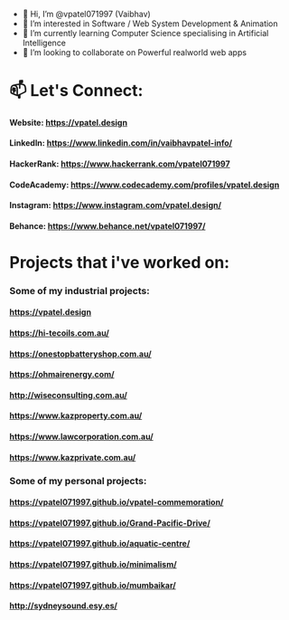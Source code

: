 - 👋 Hi, I’m @vpatel071997 (Vaibhav)
- 👀 I’m interested in Software / Web System Development & Animation
- 🌱 I’m currently learning Computer Science specialising in Artificial Intelligence
- 💞️ I’m looking to collaborate on Powerful realworld web apps

# 📫 Let's Connect:

#### Website:      https://vpatel.design

#### LinkedIn:     https://www.linkedin.com/in/vaibhavpatel-info/
#### HackerRank:   https://www.hackerrank.com/vpatel071997
#### CodeAcademy:  https://www.codecademy.com/profiles/vpatel.design

#### Instagram:    https://www.instagram.com/vpatel.design/
#### Behance:      https://www.behance.net/vpatel071997/

<!---
vpatel071997/vpatel071997 is a ✨ special ✨ repository because its `README.md` (this file) appears on your GitHub profile.
You can click the Preview link to take a look at your changes.
--->

# Projects that i've worked on:

### Some of my industrial projects:
#### https://vpatel.design
#### https://hi-tecoils.com.au/
#### https://onestopbatteryshop.com.au/
#### https://ohmairenergy.com/
#### http://wiseconsulting.com.au/
#### https://www.kazproperty.com.au/
#### https://www.lawcorporation.com.au/
#### https://www.kazprivate.com.au/

### Some of my personal projects:
#### https://vpatel071997.github.io/vpatel-commemoration/
#### https://vpatel071997.github.io/Grand-Pacific-Drive/
#### https://vpatel071997.github.io/aquatic-centre/
#### https://vpatel071997.github.io/minimalism/
#### https://vpatel071997.github.io/mumbaikar/
#### http://sydneysound.esy.es/
